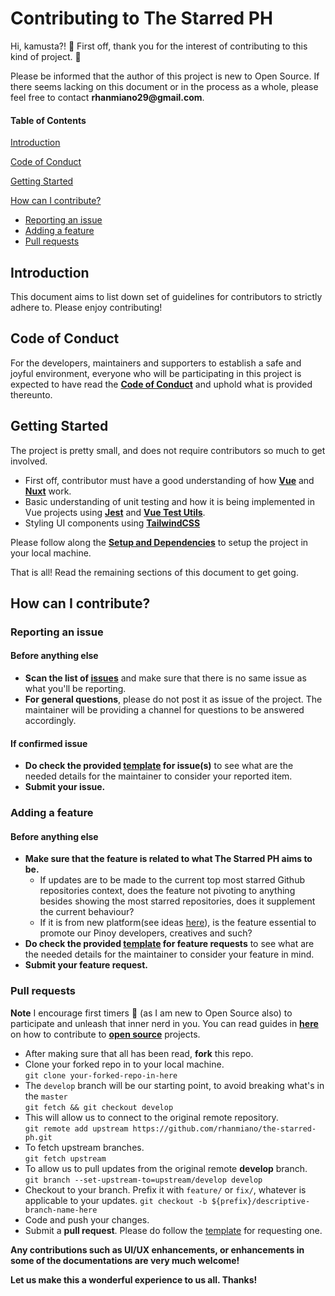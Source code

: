 # Contributing to The Starred PH

Hi, kamusta?! :raised_hands: First off, thank you for the interest of contributing to this kind of project. :raised_hands:

Please be informed that the author of this project is new to Open Source. If there seems lacking on this document or in the process as a whole, please feel free to contact __rhanmiano29@gmail.com__.

#### Table of Contents

[Introduction](#introduction)

[Code of Conduct](#code-of-conduct)

[Getting Started](#getting-started)

[How can I contribute?](#introduction)

- [Reporting an issue](#reporting-an-issue)
- [Adding a feature](#adding-a-feature)
- [Pull requests](#pull-requests)

## Introduction

This document aims to list down set of guidelines for contributors to strictly adhere to. Please enjoy contributing!

## Code of Conduct

For the developers, maintainers and supporters to establish a safe and joyful environment, everyone who will be participating in this project is expected to have read the **[Code of Conduct](https://github.com/rhanmiano/the-starred-ph/blob/master/.github/CODE_OF_CONDUCT.md)** and uphold what is provided thereunto.

## Getting Started

The project is pretty small, and does not require contributors so much to get involved.

- First off, contributor must have a good understanding of how **[Vue](https://vuejs.org/)** and **[Nuxt](https://nuxtjs.org/)** work.
- Basic understanding of unit testing and how it is being implemented in Vue projects using **[Jest](https://jestjs.io/)** and **[Vue Test Utils](https://vue-test-utils.vuejs.org/)**.
- Styling UI components using **[TailwindCSS](https://tailwindcss.com/)**

Please follow along the **[Setup and Dependencies](https://github.com/rhanmiano/the-starred-ph/tree/master#setup-and-dependencies)** to setup the project in your local machine.

That is all! Read the remaining sections of this document to get going.

## How can I contribute?

### Reporting an issue

#### Before anything else

- **Scan the list of [issues](https://github.com/rhanmiano/the-starred-ph/issues)** and make sure that there is no same issue as what you'll be reporting.
- **For general questions**, please do not post it as issue of the project. The maintainer will be providing a channel for questions to be answered accordingly.

#### If confirmed issue

- **Do check the provided [template](https://github.com/rhanmiano/the-starred-ph/blob/master/.github/templates/ISSUE_TEMPLATE/bug_report.md) for issue(s)** to see what are the needed details for the maintainer to consider your reported item.
- **Submit your issue.**

### Adding a feature

#### Before anything else

- **Make sure that the feature is related to what The Starred PH aims to be.**
  - If updates are to be made to the current top most starred Github repositories context, does the feature not pivoting to anything besides showing the most starred repositories, does it supplement the current behaviour?
  - If it is from new platform(see ideas [here](https://github.com/rhanmiano/the-starred-ph#whats-next)), is the feature essential to promote our Pinoy developers, creatives and such?
- **Do check the provided [template](https://github.com/rhanmiano/the-starred-ph/blob/master/.github/templates/ISSUE_TEMPLATE/feature_request.md) for feature requests** to see what are the needed details for the maintainer to consider your feature in mind.
- **Submit your feature request.**

### Pull requests

**Note** I encourage first timers :beginner: (as I am new to Open Source also) to participate and unleash that inner nerd in you. You can read guides in **[here](https://www.firsttimersonly.com/)** on how to contribute to **[open source](https://opensource.guide/)** projects.

- After making sure that all has been read, **fork** this repo.
- Clone your forked repo in to your local machine. <br />
  `git clone your-forked-repo-in-here`
- The `develop` branch will be our starting point, to avoid breaking what's in the `master` <br />
  `git fetch && git checkout develop`
- This will allow us to connect to the original remote repository. <br />
  `git remote add upstream https://github.com/rhanmiano/the-starred-ph.git`
- To fetch upstream branches. <br />
  `git fetch upstream`
- To allow us to pull updates from the original remote **develop** branch. <br />
  `git branch --set-upstream-to=upstream/develop develop`
- Checkout to your branch. Prefix it with `feature/` or `fix/`, whatever is applicable to your updates.
  `git checkout -b ${prefix}/descriptive-branch-name-here`
- Code and push your changes.
- Submit a **pull request**. Please do follow the [template](https://github.com/rhanmiano/the-starred-ph/blob/master/.github/templates/PULL_REQUEST_TEMPLATE.md) for requesting one.

**Any contributions such as UI/UX enhancements, or enhancements in some of the documentations are very much welcome!**

**Let us make this a wonderful experience to us all. Thanks!**

